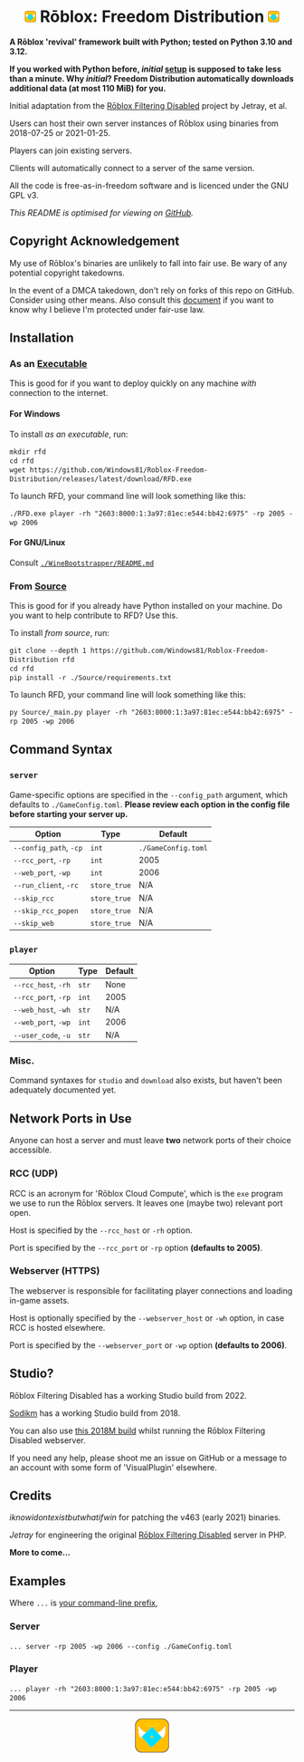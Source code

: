 <h1 align="center"><img src="freedom.png" height="20px"/> Rōblox: Freedom Distribution <img src="freedom.png" height="20px"/></h1>

**A Rōblox 'revival' framework built with Python; tested on Python 3.10 and 3.12.**

**If you worked with Python before, _initial_ [setup](#installation) is supposed to take less than a minute. Why _initial_? Freedom Distribution automatically downloads additional data (at most 110 MiB) for you.**

Initial adaptation from the [Rōblox Filtering Disabled](https://jetray.itch.io/roblox-filtering-disabled) project by Jetray, et al.

Users can host their own server instances of Rōblox using binaries from 2018-07-25 or 2021-01-25.

Players can join existing servers.

Clients will automatically connect to a server of the same version.

All the code is free-as-in-freedom software and is licenced under the GNU GPL v3.

_This README is optimised for viewing on [GitHub](https://github.com/Windows81/Roblox-Freedom-Distribution)._

## Copyright Acknowledgement

My use of Rōblox's binaries are unlikely to fall into fair use. Be wary of any potential copyright takedowns.

In the event of a DMCA takedown, don't rely on forks of this repo on GitHub. Consider using other means. Also consult this [document](./LEGAL.md) if you want to know why I believe I'm protected under fair-use law.

## Installation

### As an [Executable](https://github.com/Windows81/Roblox-Freedom-Distribution/releases/latest/download/RFD.exe)

This is good for if you want to deploy quickly on any machine _with_ connection to the internet.

#### For Windows

To install _as an executable_, run:

```
mkdir rfd
cd rfd
wget https://github.com/Windows81/Roblox-Freedom-Distribution/releases/latest/download/RFD.exe
```

To launch RFD, your command line will look something like this:

```
./RFD.exe player -rh "2603:8000:1:3a97:81ec:e544:bb42:6975" -rp 2005 -wp 2006
```

#### For GNU/Linux

Consult [`./WineBootstrapper/README.md`](./WineBootstrapper/README.md)

### From [Source](https://github.com/Windows81/Roblox-Freedom-Distribution/archive/refs/heads/main.zip)

This is good for if you already have Python installed on your machine. Do you want to help contribute to RFD? Use this.

To install _from source_, run:

```
git clone --depth 1 https://github.com/Windows81/Roblox-Freedom-Distribution rfd
cd rfd
pip install -r ./Source/requirements.txt
```

To launch RFD, your command line will look something like this:

```
py Source/_main.py player -rh "2603:8000:1:3a97:81ec:e544:bb42:6975" -rp 2005 -wp 2006
```

## Command Syntax

### `server`

Game-specific options are specified in the `--config_path` argument, which defaults to `./GameConfig.toml`. **Please review each option in the config file before starting your server up.**

| Option                 | Type         | Default             |
| ---------------------- | ------------ | ------------------- |
| `--config_path`, `-cp` | `int`        | `./GameConfig.toml` |
| `--rcc_port`, `-rp`    | `int`        | 2005                |
| `--web_port`, `-wp`    | `int`        | 2006                |
| `--run_client`, `-rc`  | `store_true` | N/A                 |
| `--skip_rcc`           | `store_true` | N/A                 |
| `--skip_rcc_popen`     | `store_true` | N/A                 |
| `--skip_web`           | `store_true` | N/A                 |

### `player`

| Option              | Type  | Default |
| ------------------- | ----- | ------- |
| `--rcc_host`, `-rh` | `str` | None    |
| `--rcc_port`, `-rp` | `int` | 2005    |
| `--web_host`, `-wh` | `str` | N/A     |
| `--web_port`, `-wp` | `int` | 2006    |
| `--user_code`, `-u` | `str` | N/A     |

### Misc.

Command syntaxes for `studio` and `download` also exists, but haven't been adequately documented yet.

## Network Ports in Use

Anyone can host a server and must leave **two** network ports of their choice accessible.

### RCC (UDP)

RCC is an acronym for 'Rōblox Cloud Compute', which is the `exe` program we use to run the Rōblox servers. It leaves one (maybe two) relevant port open.

Host is specified by the `--rcc_host` or `-rh` option.

Port is specified by the `--rcc_port` or `-rp` option **(defaults to 2005)**.

### Webserver (HTTPS)

The webserver is responsible for facilitating player connections and loading in-game assets.

Host is optionally specified by the `--webserver_host` or `-wh` option, in case RCC is hosted elsewhere.

Port is specified by the `--webserver_port` or `-wp` option **(defaults to 2006)**.

## Studio?

Rōblox Filtering Disabled has a working Studio build from 2022.

[Sodikm](https://archive.org/details/full-sodikm_202308) has a working Studio build from 2018.

You can also use [this 2018M build](https://github.com/Windows81/Roblox-Freedom-Distribution/releases/download/2023-08-31T09%EA%9E%8910Z/v348.Studio.7z) whilst running the Rōblox Filtering Disabled webserver.

If you need any help, please shoot me an issue on GitHub or a message to an account with some form of 'VisualPlugin' elsewhere.

## Credits

_iknowidontexistbutwhatifwin_ for patching the v463 (early 2021) binaries.

_Jetray_ for engineering the original [Rōblox Filtering Disabled](https://jetray.itch.io/roblox-filtering-disabled) server in PHP.

**More to come...**

## Examples

Where `...` is [your command-line prefix](#installation),

### Server

```shell
... server -rp 2005 -wp 2006 --config ./GameConfig.toml
```

### Player

```shell
... player -rh "2603:8000:1:3a97:81ec:e544:bb42:6975" -rp 2005 -wp 2006
```

---

<p align="center"><img src="freedom.png" height="60px"/></p>
